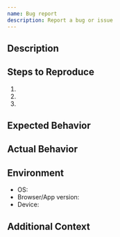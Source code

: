 ```yaml
---
name: Bug report
description: Report a bug or issue
---
```


## Description

<!-- A clear and concise description of the issue -->

## Steps to Reproduce

1.
2.
3.

## Expected Behavior

<!-- What you expected to happen -->

## Actual Behavior

<!-- What actually happened -->

## Environment

- OS: <!-- e.g. macOS, Windows, Linux -->
- Browser/App version: <!-- if applicable -->
- Device: <!-- if applicable -->

## Additional Context

<!-- Any other relevant information, screenshots, etc. -->
